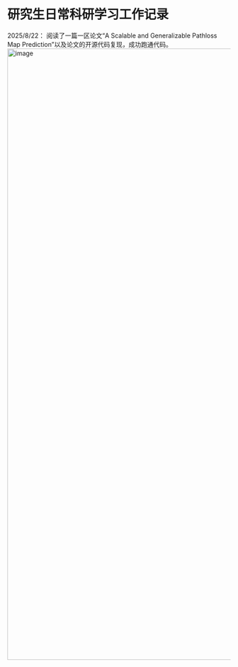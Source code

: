 # 研究生日常科研学习工作记录
2025/8/22：
阅读了一篇一区论文“A Scalable and Generalizable Pathloss Map Prediction”以及论文的开源代码复现，成功跑通代码。
<img width="2560" height="1380" alt="image" src="https://github.com/user-attachments/assets/a796a240-332d-4d2e-b1d0-ffd5efed2b6c" />
